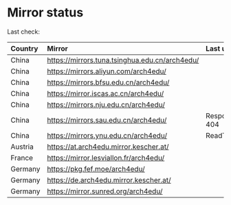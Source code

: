 <script src="./time.js"></script>
# Mirror status
Last check: <script type="text/javascript">localize(1695258785.247962);</script>

|Country|Mirror|Last update|
|:------|:-----|:----------|
|China|https://mirrors.tuna.tsinghua.edu.cn/arch4edu/|<script type="text/javascript">localize(1695234643);</script>|
|China|https://mirrors.aliyun.com/arch4edu/|<script type="text/javascript">localize(1695191444);</script>|
|China|https://mirrors.bfsu.edu.cn/arch4edu/|<script type="text/javascript">localize(1695234643);</script>|
|China|https://mirror.iscas.ac.cn/arch4edu/|<script type="text/javascript">localize(1695234643);</script>|
|China|https://mirrors.nju.edu.cn/arch4edu/|<script type="text/javascript">localize(1695148440);</script>|
|China|https://mirrors.sau.edu.cn/arch4edu/|Response 404|
|China|https://mirrors.ynu.edu.cn/arch4edu/|ReadTimeout|
|Austria|https://at.arch4edu.mirror.kescher.at/|<script type="text/javascript">localize(1695234643);</script>|
|France|https://mirror.lesviallon.fr/arch4edu/|<script type="text/javascript">localize(1695234643);</script>|
|Germany|https://pkg.fef.moe/arch4edu/|<script type="text/javascript">localize(1695234643);</script>|
|Germany|https://de.arch4edu.mirror.kescher.at/|<script type="text/javascript">localize(1695234643);</script>|
|Germany|https://mirror.sunred.org/arch4edu/|<script type="text/javascript">localize(1695234643);</script>|

<script src="./tablefilter/tablefilter.js"></script>
<script src="./table.js"></script>